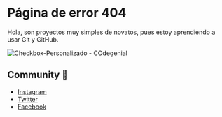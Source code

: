 # Página de error 404
Hola, son proyectos muy simples de novatos, pues estoy aprendiendo a usar Git y GitHub.

![Checkbox-Personalizado - COdegenial](https://pbs.twimg.com/media/EH2N02pWkAEvBqB?format=jpg&name=medium)


## Community :beers:
- [Instagram](https://instagram.com/codegenial)
- [Twitter](https://twitter.com/codegenial)
- [Facebook](https://facebook.com/codegenial)
